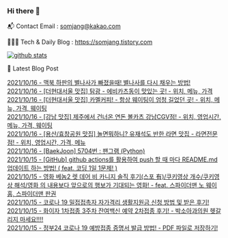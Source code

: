 ### Hi there 👋

📬  Contact Email : somjang@kakao.com

👨🏻‍💻  Tech & Daily Blog : https://somjang.tistory.com

[![github stats](https://github-readme-stats.vercel.app/api?username=SOMJANG&show_icons=true&hide_border=False)](https://somjang.tistory.com)

🤩 Latest Blog Post

[2021/10/16 - 맥북 하판의 별나사가 빠졌을때! 별나사를 다시 채우는 방법!](https://somjang.tistory.com/entry/%EB%A7%A5%EB%B6%81-%ED%95%98%ED%8C%90%EC%9D%98-%EB%B3%84%EB%82%98%EC%82%AC%EA%B0%80-%EB%B9%A0%EC%A1%8C%EC%9D%84%EB%95%8C-%EB%B3%84%EB%82%98%EC%82%AC%EB%A5%BC-%EB%8B%A4%EC%8B%9C-%EC%B1%84%EC%9A%B0%EB%8A%94-%EB%B0%A9%EB%B2%95) <br>
[2021/10/16 - [더현대서울 맛집] 탐광 - 에비카츠동이 맛있는 곳! - 위치, 메뉴, 가격](https://somjang.tistory.com/entry/%EB%8D%94%ED%98%84%EB%8C%80%EC%84%9C%EC%9A%B8-%EB%A7%9B%EC%A7%91-%ED%83%90%EA%B4%91-%EC%97%90%EB%B9%84%EC%B9%B4%EC%B8%A0%EB%8F%99%EC%9D%B4-%EB%A7%9B%EC%9E%88%EB%8A%94-%EA%B3%B3-%EC%9C%84%EC%B9%98-%EB%A9%94%EB%89%B4-%EA%B0%80%EA%B2%A9) <br>
[2021/10/16 - [더현대서울 맛집] 카멜커피! - 항상 웨이팅이 엄청 길었던 곳! - 위치, 메뉴, 가격, 웨이팅](https://somjang.tistory.com/entry/%EB%8D%94%ED%98%84%EB%8C%80%EC%84%9C%EC%9A%B8-%EB%A7%9B%EC%A7%91-%EC%B9%B4%EB%A9%9C%EC%BB%A4%ED%94%BC-%ED%95%AD%EC%83%81-%EC%9B%A8%EC%9D%B4%ED%8C%85%EC%9D%B4-%EC%97%84%EC%B2%AD-%EA%B8%B8%EC%97%88%EB%8D%98-%EA%B3%B3-%EC%9C%84%EC%B9%98-%EB%A9%94%EB%89%B4-%EA%B0%80%EA%B2%A9-%EC%9B%A8%EC%9D%B4%ED%8C%85) <br>
[2021/10/16 - [강남 맛집] 제주에서 건너온 연돈 볼카츠 강남CGV점! - 위치, 영업시간, 메뉴, 가격, 웨이팅](https://somjang.tistory.com/entry/%EA%B0%95%EB%82%A8-%EB%A7%9B%EC%A7%91-%EC%A0%9C%EC%A3%BC%EC%97%90%EC%84%9C-%EA%B1%B4%EB%84%88%EC%98%A8-%EC%97%B0%EB%8F%88-%EB%B3%BC%EC%B9%B4%EC%B8%A0-%EA%B0%95%EB%82%A8CGV%EC%A0%90-%EC%9C%84%EC%B9%98-%EC%98%81%EC%97%85%EC%8B%9C%EA%B0%84-%EB%A9%94%EB%89%B4-%EA%B0%80%EA%B2%A9-%EC%9B%A8%EC%9D%B4%ED%8C%85) <br>
[2021/10/16 - [용산/효창공원 맛집] 놀면뭐하니? 유재석도 반한 라면 맛집 - 라면전문점! - 위치, 영업시간, 가격, 메뉴](https://somjang.tistory.com/entry/%EC%9A%A9%EC%82%B0%ED%9A%A8%EC%B0%BD%EA%B3%B5%EC%9B%90-%EB%A7%9B%EC%A7%91-%EB%86%80%EB%A9%B4%EB%AD%90%ED%95%98%EB%8B%88-%EC%9C%A0%EC%9E%AC%EC%84%9D%EB%8F%84-%EB%B0%98%ED%95%9C-%EB%9D%BC%EB%A9%B4-%EB%A7%9B%EC%A7%91-%EB%9D%BC%EB%A9%B4%EC%A0%84%EB%AC%B8%EC%A0%90-%EC%9C%84%EC%B9%98-%EA%B0%80%EA%B2%A9-%EB%A9%94%EB%89%B4) <br>
[2021/10/16 - [BaekJoon] 5704번 : 팬그램 (Python)](https://somjang.tistory.com/entry/BaekJoon-5704%EB%B2%88-%ED%8C%AC%EA%B7%B8%EB%9E%A8-Python) <br>
[2021/10/15 - [GitHub] github actions를 활용하여 push 할 때 마다 README.md 업데이트 하는 방법! ( feat. 코딩 1일 1문제! )](https://somjang.tistory.com/entry/GitHub-github-actions%EB%A5%BC-%ED%99%9C%EC%9A%A9%ED%95%98%EC%97%AC-push-%ED%95%A0-%EB%95%8C-%EB%A7%88%EB%8B%A4-READMEmd-%EC%97%85%EB%8D%B0%EC%9D%B4%ED%8A%B8-%ED%95%98%EB%8A%94-%EB%B0%A9%EB%B2%95-feat-%EC%BD%94%EB%94%A9-1%EC%9D%BC-1%EB%AC%B8%EC%A0%9C) <br>
[2021/10/15 - 영화 베놈2 렛 데어 비 카니지 솔직 후기(스포  有)/쿠키영상 개수/쿠키영상 해석/영화 의 내용보다 앞으로의 행보가 기대되는 영화! - feat. 스파이더맨 노 웨이 홈, 스파이더맨 판권](https://somjang.tistory.com/entry/%EC%98%81%ED%99%94-%EB%B2%A0%EB%86%882-%EB%A0%9B-%EB%8D%B0%EC%96%B4-%EB%B9%84-%EC%B9%B4%EB%8B%88%EC%A7%80-%EC%86%94%EC%A7%81-%ED%9B%84%EA%B8%B0-%EC%8A%A4%ED%8F%AC-%EC%BF%A0%ED%82%A4%EC%98%81%EC%83%81-%EA%B0%9C%EC%88%98-%EC%BF%A0%ED%82%A4%EC%98%81%EC%83%81-%ED%95%B4%EC%84%9D-%EC%98%81%ED%99%94-%EC%9D%98-%EB%82%B4%EC%9A%A9%EB%B3%B4%EB%8B%A4-%EC%95%9E%EC%9C%BC%EB%A1%9C%EC%9D%98-%ED%96%89%EB%B3%B4%EA%B0%80-%EA%B8%B0%EB%8C%80%EB%90%98%EB%8A%94-%EC%98%81%ED%99%94-feat-%EC%8A%A4%ED%8C%8C%EC%9D%B4%EB%8D%94%EB%A7%A8-%EB%85%B8-%EC%9B%A8%EC%9D%B4-%ED%99%88-%EC%8A%A4%ED%8C%8C%EC%9D%B4%EB%8D%94%EB%A7%A8-%ED%8C%90%EA%B6%8C) <br>
[2021/10/15 - 코로나 19 밀접접촉자 자가격리 생활지원금 신청 방법 및 받은 후기!](https://somjang.tistory.com/entry/%EC%BD%94%EB%A1%9C%EB%82%98-19-%EB%B0%80%EC%A0%91%EC%A0%91%EC%B4%89%EC%9E%90-%EC%9E%90%EA%B0%80%EA%B2%A9%EB%A6%AC-%EC%83%9D%ED%99%9C%EC%A7%80%EC%9B%90%EA%B8%88-%EC%8B%A0%EC%B2%AD-%EB%B0%A9%EB%B2%95-%EB%B0%8F-%EB%B0%9B%EC%9D%80-%ED%9B%84%EA%B8%B0) <br>
[2021/10/15 - 화이자 1차접종 3주차 잔여백신 예약 2차접종 후기! - 박소아과의원 헷갈리지 마세요!!!!](https://somjang.tistory.com/entry/%ED%99%94%EC%9D%B4%EC%9E%90-1%EC%B0%A8%EC%A0%91%EC%A2%85-3%EC%A3%BC%EC%B0%A8-%EC%9E%94%EC%97%AC%EB%B0%B1%EC%8B%A0-%EC%98%88%EC%95%BD-2%EC%B0%A8%EC%A0%91%EC%A2%85-%ED%9B%84%EA%B8%B0-%EB%B0%95%EC%86%8C%EC%95%84%EA%B3%BC%EC%9D%98%EC%9B%90-%ED%97%B7%EA%B0%88%EB%A6%AC%EC%A7%80-%EB%A7%88%EC%84%B8%EC%9A%94) <br>
[2021/10/15 - 정부24 코로나 19 예방접종 증명서 발급 방법! - PDF 파일로 저장하기!](https://somjang.tistory.com/entry/%EC%A0%95%EB%B6%8024-%EC%BD%94%EB%A1%9C%EB%82%98-19-%EC%98%88%EB%B0%A9%EC%A0%91%EC%A2%85-%EC%A6%9D%EB%AA%85%EC%84%9C-%EB%B0%9C%EA%B8%89-%EB%B0%A9%EB%B2%95-PDF-%ED%8C%8C%EC%9D%BC%EB%A1%9C-%EC%A0%80%EC%9E%A5%ED%95%98%EA%B8%B0) <br>

